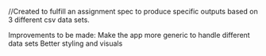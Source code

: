 //Created to fulfill an assignment spec to produce specific outputs based on 3 different csv data sets.

Improvements to be made: 
Make the app more generic to handle different data sets
Better styling and visuals
